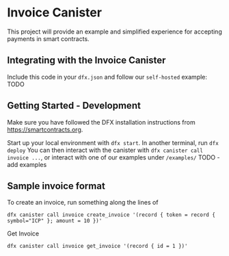 # Invoice Canister

This project will provide an example and simplified experience for accepting payments in smart contracts.

## Integrating with the Invoice Canister
Include this code in your `dfx.json` and follow our `self-hosted` example: TODO

## Getting Started - Development
Make sure you have followed the DFX installation instructions from https://smartcontracts.org.

Start up your local environment with `dfx start`.
In another terminal, run `dfx deploy`
You can then interact with the canister with `dfx canister call invoice ...`, or interact with one of our examples under `/examples/` TODO - add examples

## Sample invoice format

To create an invoice, run something along the lines of 

```
dfx canister call invoice create_invoice '(record { token = record { symbol="ICP" }; amount = 10 })'
```

Get Invoice

```
dfx canister call invoice get_invoice '(record { id = 1 })'
```
